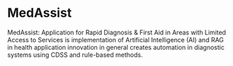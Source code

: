# MedAssist
MedAssist: Application for Rapid Diagnosis &amp; First Aid in Areas with Limited Access to Services is implementation of Artificial Intelligence (AI) and RAG in health application innovation in general creates  automation in diagnostic systems using CDSS and rule-based methods.
